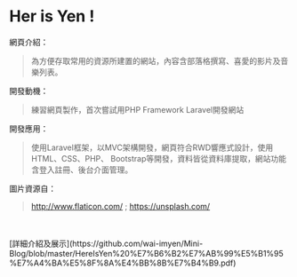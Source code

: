 # Her is Yen !

 網頁介紹：
> 為方便存取常用的資源所建置的網站，內容含部落格撰寫、喜愛的影片及音樂列表。

開發動機：
>練習網頁製作，首次嘗試用PHP Framework Laravel開發網站

開發應用：
>使用Laravel框架，以MVC架構開發，網頁符合RWD響應式設計，使用HTML、CSS、PHP、 Bootstrap等開發，資料皆從資料庫提取，網站功能含登入註冊、後台介面管理。
     

圖片資源自：
>http://www.flaticon.com/ ; https://unsplash.com/
  
<br>  
<br>
[詳細介紹及展示](https://github.com/wai-imyen/Mini-Blog/blob/master/HereIsYen%20%E7%B6%B2%E7%AB%99%E5%B1%95%E7%A4%BA%E5%8F%8A%E4%BB%8B%E7%B4%B9.pdf)
  
